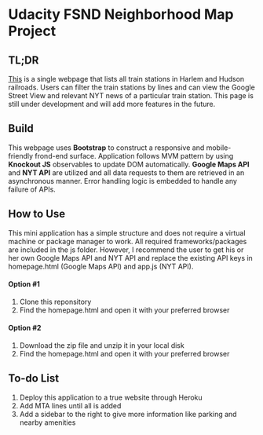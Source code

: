 # Udacity FSND Neighborhood Map Project

## TL;DR

[This](https://htmlpreview.github.io/?https://github.com/callforsky/udacity-frontend-project/blob/master/homepage.html) is a single webpage that lists all train stations in Harlem and Hudson railroads. Users can filter the train stations by lines and can view the Google Street View and relevant NYT news of a particular train station. This page is still under development and will add more features in the future.


## Build

This webpage uses **Bootstrap** to construct a responsive and mobile-friendly frond-end surface. Application follows MVM pattern by using **Knockout JS** observables to update DOM automatically. **Google Maps API** and **NYT API** are utilized and all data requests to them are retrieved in an asynchronous manner. Error handling logic is embedded to handle any failure of APIs.

## How to Use

This mini application has a simple structure and does not require a virtual machine or package manager to work. All required frameworks/packages are included in the js folder. However, I recommend the user to get his or her own Google Maps API and NYT API and replace the existing API keys in homepage.html (Google Maps API) and app.js (NYT API).

#### Option #1
1. Clone this reponsitory
2. Find the homepage.html and open it with your preferred browser

#### Option #2
1. Download the zip file and unzip it in your local disk
2. Find the homepage.html and open it with your preferred browser

## To-do List

1. Deploy this application to a true website through Heroku
2. Add MTA lines until all is added
3. Add a sidebar to the right to give more information like parking and nearby amenities
